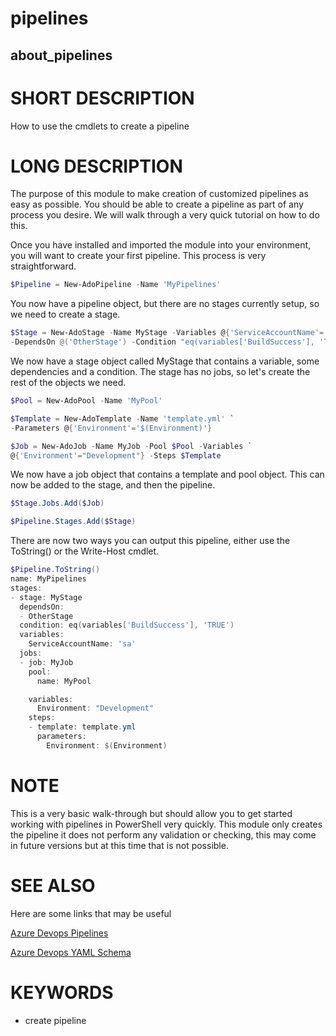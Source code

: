 # pipelines

## about_pipelines

# SHORT DESCRIPTION

How to use the cmdlets to create a pipeline

# LONG DESCRIPTION

The purpose of this module to make creation of customized pipelines as easy as
possible. You should be able to create a pipeline as part of any process you
desire. We will walk through a very quick tutorial on how to do this.

Once you have installed and imported the module into your environment, you will
want to create your first pipeline. This process is very straightforward.

```powershell
$Pipeline = New-AdoPipeline -Name 'MyPipelines'
```

You now have a pipeline object, but there are no stages currently setup, so we
need to create a stage.

```powershell
$Stage = New-AdoStage -Name MyStage -Variables @{'ServiceAccountName'='sa'} `
-DependsOn @('OtherStage') -Condition "eq(variables['BuildSuccess'], 'TRUE')"
```

We now have a stage object called MyStage that contains a variable, some
dependencies and a condition. The stage has no jobs, so let's create the rest
of the objects we need.

```powershell
$Pool = New-AdoPool -Name 'MyPool'

$Template = New-AdoTemplate -Name 'template.yml' `
-Parameters @{'Environment'='$(Environment)'}

$Job = New-AdoJob -Name MyJob -Pool $Pool -Variables `
@{'Environment'="Development"} -Steps $Template
```

We now have a job object that contains a template and pool object. This can now
be added to the stage, and then the pipeline.

```powershell
$Stage.Jobs.Add($Job)

$Pipeline.Stages.Add($Stage)
```
There are now two ways you can output this pipeline, either use the ToString()
or the Write-Host cmdlet.

```powershell
$Pipeline.ToString()
name: MyPipelines
stages:
- stage: MyStage
  dependsOn:
  - OtherStage
  condition: eq(variables['BuildSuccess'], 'TRUE')
  variables:
    ServiceAccountName: 'sa'
  jobs:
  - job: MyJob
    pool:
      name: MyPool

    variables:
      Environment: "Development"
    steps:
    - template: template.yml
      parameters:
        Environment: $(Environment)
```

# NOTE

This is a very basic walk-through but should allow you to get started working
with pipelines in PowerShell very quickly. This module only creates the pipeline
it does not perform any validation or checking, this may come in future versions
but at this time that is not possible.

# SEE ALSO

Here are some links that may be useful

[Azure Devops Pipelines](https://learn.microsoft.com/en-us/azure/devops/pipelines/?view=azure-devops)

[Azure Devops YAML Schema](https://learn.microsoft.com/en-us/azure/devops/pipelines/yaml-schema/?view=azure-pipelines&viewFallbackFrom=azure-devops)

# KEYWORDS

- create pipeline
